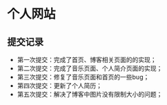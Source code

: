 # 个人网站

## 提交记录

- 第一次提交：完成了首页、博客相关页面的的实现；
- 第二次提交：完成了音乐页面、个人简介页面的实现；
- 第三次提交：修复了音乐页面和首页的一些bug；
- 第四次提交：更新了个人简历；
- 第五次提交：解决了博客中图片没有限制大小的问题；